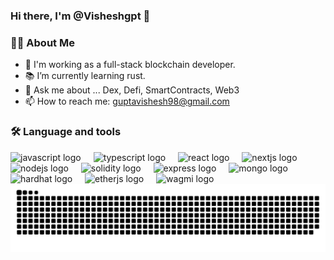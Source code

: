 ### Hi there, I'm @Visheshgpt 👋

<h3 align="left">🧑‍💻 About Me</h3>

- 🔭 I'm working as a full-stack blockchain developer.
- 📚 I’m currently learning rust.
- 💬 Ask me about ... Dex, Defi, SmartContracts, Web3
- 📫 How to reach me: guptavishesh98@gmail.com

<h3 align="left">🛠 Language and tools</h3>

<div align="left">
  <img src="https://cdn.jsdelivr.net/gh/devicons/devicon/icons/javascript/javascript-original.svg" height="40" alt="javascript logo"  />
  <img width="12" />
  <img src="https://cdn.jsdelivr.net/gh/devicons/devicon/icons/typescript/typescript-original.svg" height="40" alt="typescript logo"  />
  <img width="12" />
  <img src="https://cdn.jsdelivr.net/gh/devicons/devicon/icons/react/react-original.svg" height="40" alt="react logo"  />
  <img width="12" />
  <img src="https://cdn.jsdelivr.net/gh/devicons/devicon/icons/nextjs/nextjs-original.svg" height="40" alt="nextjs logo"  />
  <img width="12" />
  <img src="https://cdn.jsdelivr.net/gh/devicons/devicon/icons/nodejs/nodejs-original.svg" height="40" alt="nodejs logo"  />
  <img width="12" />
 <img src="https://cdn.jsdelivr.net/gh/devicons/devicon@latest/icons/solidity/solidity-original.svg" 
 height="40" alt="solidity logo"/>
 <img width="12" />    
<img src="https://cdn.jsdelivr.net/gh/devicons/devicon@latest/icons/express/express-original.svg" height="40" alt="express logo"/>
<img width="12" />
<img src="https://cdn.jsdelivr.net/gh/devicons/devicon@latest/icons/mongodb/mongodb-original.svg" 
height="40" alt="mongo logo"/>
<img width="12" />  
<img src="https://cdn.jsdelivr.net/gh/devicons/devicon@latest/icons/hardhat/hardhat-original.svg" 
height="40" alt="hardhat logo"/>
<img width="12" />
<img src="https://assets-global.website-files.com/6433e6f821ae13dd37394322/64393ec631a32b4da0ee030c_ethersjs-p-2000.png" 
height="40" alt="etherjs logo"/>
<img width="12" />
<img src="https://wagmi.sh/logo-dark.svg" 
height="40" alt="wagmi logo"/>
<img width="12" />
</div>


<img src="https://raw.githubusercontent.com/Visheshgpt/Visheshgpt/output/github-contribution-grid-snake-dark.svg" alt="Snake animation" />
